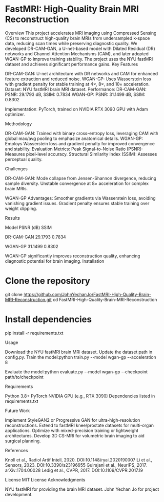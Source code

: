 # FastMRI: High-Quality Brain MRI Reconstruction
Overview
This project accelerates MRI imaging using Compressed Sensing (CS) to reconstruct high-quality brain MRIs from undersampled k-space data, reducing scan times while preserving diagnostic quality. We developed DR-CAM-GAN, a U-net-based model with Dilated Residual (DR) networks and Channel Attention Mechanisms (CAM), and later adopted WGAN-GP to improve training stability. The project uses the NYU fastMRI dataset and achieves significant performance gains.
Key Features

DR-CAM-GAN: U-net architecture with DR networks and CAM for enhanced feature extraction and reduced noise.
WGAN-GP: Uses Wasserstein loss with gradient penalty for stable training at 4×, 8×, and 10× acceleration.
Dataset: NYU fastMRI brain MRI dataset.
Performance:
DR-CAM-GAN: PSNR: 29.1793 dB, SSIM: 0.7834
WGAN-GP: PSNR: 31.1499 dB, SSIM: 0.8302


Implementation: PyTorch, trained on NVIDIA RTX 3090 GPU with Adam optimizer.

Methodology

DR-CAM-GAN: Trained with binary cross-entropy loss, leveraging CAM with global max/avg pooling to emphasize anatomical details.
WGAN-GP: Employs Wasserstein loss and gradient penalty for improved convergence and stability.
Evaluation Metrics:
Peak Signal-to-Noise Ratio (PSNR): Measures pixel-level accuracy.
Structural Similarity Index (SSIM): Assesses perceptual quality.



Challenges

DR-CAM-GAN:
Mode collapse from Jensen-Shannon divergence, reducing sample diversity.
Unstable convergence at 8× acceleration for complex brain MRIs.


WGAN-GP Advantages:
Smoother gradients via Wasserstein loss, avoiding vanishing gradient issues.
Gradient penalty ensures stable training over weight clipping.



Results



Model
PSNR (dB)
SSIM



DR-CAM-GAN
29.1793
0.7834


WGAN-GP
31.1499
0.8302


WGAN-GP significantly improves reconstruction quality, enhancing diagnostic potential for brain imaging.
Installation
# Clone the repository
git clone https://github.com/JohnYechanJo/FastMRI-High-Quality-Brain-MRI-Reconstruction.git
cd FastMRI-High-Quality-Brain-MRI-Reconstruction

# Install dependencies
pip install -r requirements.txt

Usage

Download the NYU fastMRI brain MRI dataset.
Update the dataset path in config.py.
Train the model:python train.py --model wgan-gp --acceleration 8


Evaluate the model:python evaluate.py --model wgan-gp --checkpoint path/to/checkpoint



Requirements

Python 3.8+
PyTorch
NVIDIA GPU (e.g., RTX 3090)
Dependencies listed in requirements.txt

Future Work

Implement StyleGAN2 or Progressive GAN for ultra-high-resolution reconstructions.
Extend to fastMRI knee/prostate datasets for multi-organ applications.
Optimize with mixed-precision training or lightweight architectures.
Develop 3D CS-MRI for volumetric brain imaging to aid surgical planning.

References

Knoll et al., Radiol Artif Intell, 2020. DOI:10.1148/ryai.2020190007
Li et al., Sensors, 2023. DOI:10.3390/s23196955
Gulrajani et al., NeurIPS, 2017. arXiv:1704.00028
Ledig et al., CVPR, 2017. DOI:10.1109/CVPR.2017.19

License
MIT License
Acknowledgments

NYU fastMRI for providing the brain MRI dataset.
John Yechan Jo for project development.
